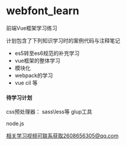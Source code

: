 # webfont_learn
前端Vue框架学习练习

计划包含了下列知识学习时的案例代码与注释笔记

+ es5转至es6规范的补充学习
+ vue框架的整体学习
+ 模块化
+ webpack的学习
+ vue cil
等

#### 待学习计划
css预处理器：
   sass\less等
glup工具

node.js


相关学习视频可联系获取2608656305@qq.com